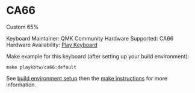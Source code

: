 CA66
==

Custom 65%

Keyboard Maintainer: QMK Community
Hardware Supported: CA66
Hardware Availability: [Play Keyboard](http://play-keyboard.store/)


Make example for this keyboard (after setting up your build environment):

    make playkbtw/ca66:default

See [build environment setup](https://docs.qmk.fm/build_environment_setup.html) then the [make instructions](https://docs.qmk.fm/make_instructions.html) for more information.
